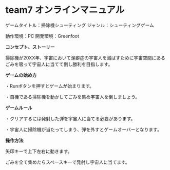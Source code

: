 # team7 オンラインマニュアル

ゲームタイトル：掃除機シューティング 
ジャンル：シューティングゲーム


動作環境：PC
開発環境：Greenfoot


**コンセプト、ストーリー**

掃除機が20XX年、宇宙において潔癖症の宇宙人を滅ばすために宇宙空間にあるごみを吸って宇宙人に当てて倒し勝利を目指します。


**ゲームの始め方**

・Runボタンを押すとゲームが始まります。

・自機である掃除機を動かしてごみを集め宇宙人を倒しましょう。


**ゲームルール**

・クリアするには発射した弾を宇宙人に当てる必要があります。

・宇宙人に掃除機が当たってしまう、弾を外すとゲームオーバーとなります。


**操作方法**

矢印キーで上下左右に動きます。

ごみを全て集めたらスペースキーで発射し宇宙人に当てます。
